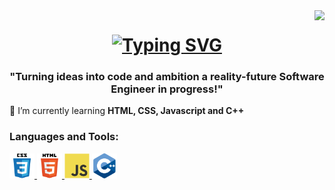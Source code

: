 <img align= "right" src= "https://visitor-badge.laobi.icu/badge?page_id=alexxodavid.alexxodavid" />

<h1 align= "center" > 
  <a href="https://git.io/typing-svg"><img src="https://readme-typing-svg.herokuapp.com?font=hack&duration=4000&pause=500&random=false&width=435&lines=Sugar+Honey+and+Ice+Tea!!+It+works!!+;ummmm...I'm+Alex+David+%F0%9F%AB%A1;Welcome+to+the+beginning+of+my+story" alt="Typing SVG" />
</a>

</h1>
<!--
**alexxodavid/alexxodavid** is a ✨ _special_ ✨ repository because its `README.md` (this file) appears on your GitHub profile.
-->
<h3 align="center"> "Turning ideas into code and ambition a reality-future Software Engineer in progress!" </h3>

🌱 I’m currently learning **HTML, CSS, Javascript and C++**

<p align="left">
</p>

<h3 align="left">Languages and Tools:</h3>
<p align="left"> <a href="https://www.w3schools.com/css/" target="_blank" rel="noreferrer"> <img src="https://raw.githubusercontent.com/devicons/devicon/master/icons/css3/css3-original-wordmark.svg" alt="css3" width="40" height="40"/> </a> <a href="https://www.w3.org/html/" target="_blank" rel="noreferrer"> <img src="https://raw.githubusercontent.com/devicons/devicon/master/icons/html5/html5-original-wordmark.svg" alt="html5" width="40" height="40"/> </a> <a href="https://developer.mozilla.org/en-US/docs/Web/JavaScript" target="_blank" rel="noreferrer"> <img src="https://raw.githubusercontent.com/devicons/devicon/master/icons/javascript/javascript-original.svg" alt="javascript" width="40" height="40"/> </a> <a href="https://www.cplusplus.com/" target="_blank">
  <img src="https://raw.githubusercontent.com/devicons/devicon/master/icons/cplusplus/cplusplus-original.svg" width="40" height="40"/> </a>

</p>
